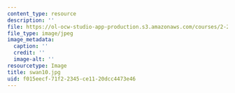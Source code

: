 ```yaml
---
content_type: resource
description: ''
file: https://ol-ocw-studio-app-production.s3.amazonaws.com/courses/2-24-ocean-wave-interaction-with-ships-and-offshore-energy-systems-13-022-spring-2002/f015eecf71f22345ce1120dcc4473e46_swan10.jpg
file_type: image/jpeg
image_metadata:
  caption: ''
  credit: ''
  image-alt: ''
resourcetype: Image
title: swan10.jpg
uid: f015eecf-71f2-2345-ce11-20dcc4473e46
---
```

